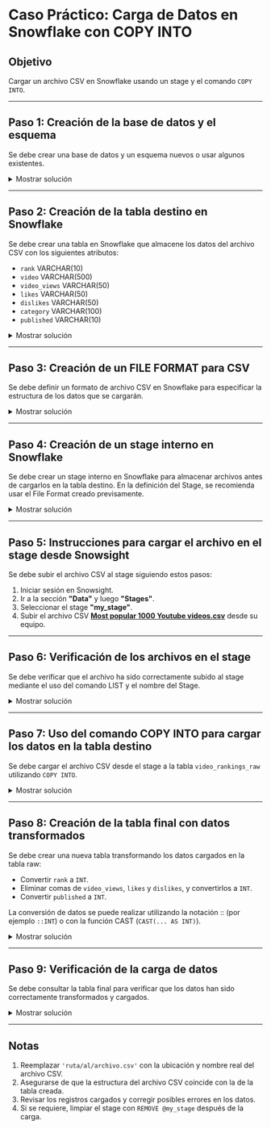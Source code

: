 # Caso Práctico: Carga de Datos en Snowflake con COPY INTO

## Objetivo
Cargar un archivo CSV en Snowflake usando un stage y el comando `COPY INTO`.

---

## Paso 1: Creación de la base de datos y el esquema

Se debe crear una base de datos y un esquema nuevos o usar algunos existentes.

<details><summary>Mostrar solución</summary>

```sql
CREATE OR REPLACE DATABASE CURSO_SNOWFLAKE_DB;
USE DATABASE CURSO_SNOWFLAKE_DB;

CREATE OR REPLACE SCHEMA CASO1;
USE SCHEMA CASO1;
```
</details>

---

## Paso 2: Creación de la tabla destino en Snowflake

Se debe crear una tabla en Snowflake que almacene los datos del archivo CSV con los siguientes atributos:
- `rank` VARCHAR(10)
- `video` VARCHAR(500)
- `video_views` VARCHAR(50)
- `likes` VARCHAR(50)
- `dislikes` VARCHAR(50)
- `category` VARCHAR(100)
- `published` VARCHAR(10)

<details><summary>Mostrar solución</summary>

```sql
CREATE OR REPLACE TABLE video_rankings_raw (
    rank VARCHAR(10),
    video VARCHAR(500),
    video_views VARCHAR(50),
    likes VARCHAR(50),
    dislikes VARCHAR(50),
    category VARCHAR(100),
    published VARCHAR(10)
);
```
</details>

---

## Paso 3: Creación de un FILE FORMAT para CSV

Se debe definir un formato de archivo CSV en Snowflake para especificar la estructura de los datos que se cargarán.

<details><summary>Mostrar solución</summary>

```sql
CREATE OR REPLACE FILE FORMAT my_csv_format
TYPE = 'CSV'
FIELD_OPTIONALLY_ENCLOSED_BY = '"'
SKIP_HEADER = 1
EMPTY_FIELD_AS_NULL = TRUE;
```
</details>

---

## Paso 4: Creación de un stage interno en Snowflake

Se debe crear un stage interno en Snowflake para almacenar archivos antes de cargarlos en la tabla destino. En la definición del Stage, se recomienda usar el File Format creado previsamente.

<details><summary>Mostrar solución</summary>

```sql
CREATE OR REPLACE STAGE my_stage
FILE_FORMAT = my_csv_format;
```
</details>

---

## Paso 5: Instrucciones para cargar el archivo en el stage desde Snowsight

Se debe subir el archivo CSV al stage siguiendo estos pasos:

1. Iniciar sesión en Snowsight.
2. Ir a la sección **"Data"** y luego **"Stages"**.
3. Seleccionar el stage **"my_stage"**.
4. Subir el archivo CSV **[Most popular 1000 Youtube videos.csv](resources/Most_popular_1000_Youtube_videos.csv)** desde su equipo.

---

## Paso 6: Verificación de los archivos en el stage

Se debe verificar que el archivo ha sido correctamente subido al stage mediante el uso del comando LIST y el nombre del Stage.

<details><summary>Mostrar solución</summary>

```sql
LIST @my_stage;
```
</details>

---

## Paso 7: Uso del comando COPY INTO para cargar los datos en la tabla destino

Se debe cargar el archivo CSV desde el stage a la tabla `video_rankings_raw` utilizando `COPY INTO`.

<details><summary>Mostrar solución</summary>

```sql
COPY INTO video_rankings_raw
FROM '@my_stage/Most_popular_1000_Youtube_videos.csv'
FILE_FORMAT = my_csv_format;
```
</details>

---

## Paso 8: Creación de la tabla final con datos transformados

Se debe crear una nueva tabla transformando los datos cargados en la tabla raw:
- Convertir `rank` a `INT`.
- Eliminar comas de `video_views`, `likes` y `dislikes`, y convertirlos a `INT`.
- Convertir `published` a `INT`.

La conversión de datos se puede realizar utilizando la notación :: (por ejemplo `::INT`) o con la función CAST (`CAST(... AS INT)`).

<details><summary>Mostrar solución</summary>

```sql
CREATE OR REPLACE TABLE video_rankings AS
SELECT
    rank::INT AS rank,
    video,
    REPLACE(video_views, ',', '')::INT AS video_views,
    REPLACE(likes, ',', '')::INT AS likes,
    REPLACE(dislikes, ',', '')::INT AS dislikes,
    category,
    published::INT AS published
FROM video_rankings_raw;
```
</details>

---

## Paso 9: Verificación de la carga de datos

Se debe consultar la tabla final para verificar que los datos han sido correctamente transformados y cargados.

<details><summary>Mostrar solución</summary>

```sql
SELECT * FROM video_rankings;
```
</details>

---

## Notas

1. Reemplazar `'ruta/al/archivo.csv'` con la ubicación y nombre real del archivo CSV.
2. Asegurarse de que la estructura del archivo CSV coincide con la de la tabla creada.
3. Revisar los registros cargados y corregir posibles errores en los datos.
4. Si se requiere, limpiar el stage con `REMOVE @my_stage` después de la carga.

